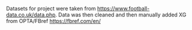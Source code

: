Datasets for project were taken from https://www.football-data.co.uk/data.php.  Data was then cleaned and then manually added XG from OPTA/FBref https://fbref.com/en/

